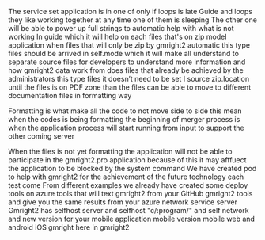 The service set application is in one of only if loops is late
Guide and loops they like working together at any time one of them is sleeping 
The other one will be able to power up full strings to automatic help with what is not working 
In guide which it will help on each files that's on zip model application when files that will only be zip by gmright2 automatic this type files should be arrived in self.mode which it will make all understand to separate source files for developers to understand more information and how gmright2 data work  from does files that already be achieved by the administrators this type files it doesn’t need to be set I source zip.location  until the files is on PDF zone than the files can be able to move to different documentation files in formatting way 

Formatting is what make all the code to not move side to side this mean when the codes is being formatting the beginning of merger process is when the application process will start running from input to support the other coming server 

When the files is not yet formatting the application will not be able to participate in the gmright2.pro application because of this it may afffuect the application to be blocked by the system command 
We have created pod to help with gmright2 for the achievement of the future technology  each test come From different examples we already have created some deploy tools on azure tools that will text gmright2 from your GitHub gmright2 tools and give you the same results from your azure network service server 
Gmright2 has selfhost server and selfhost "c/:program/"  and self network and new version for your mobile application mobile version mobile web and android iOS gmright here in gmright2 



